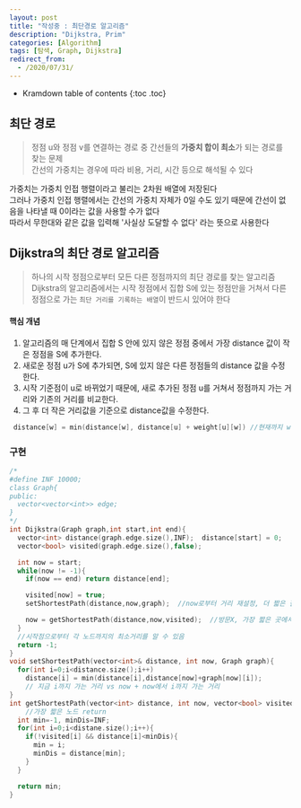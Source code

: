 ```yaml
---
layout: post
title: "작성중 : 최단경로 알고리즘"
description: "Dijkstra, Prim"
categories: [Algorithm]
tags: [탐색, Graph, Dijkstra]
redirect_from:
  - /2020/07/31/
---
```


* Kramdown table of contents
{:toc .toc}

## 최단 경로    
> 정점 u와 정점 v를 연결하는 경로 중 간선들의 **가중치 합이 최소**가 되는 경로를 찾는 문제     
> 간선의 가중치는 경우에 따라 비용, 거리, 시간 등으로 해석될 수 있다    
    
<span class="margin">가중치는 가중치 인접 행렬이라고 불리는 2차원 배열에 저장된다</span>      
<span class="margin">그러나 가중치 인접 행렬에서는 간선의 가중치 자체가 0일 수도 있기 때문에 간선이 없음을 나타낼 때 0이라는 값을 사용할 수가 없다</span>     
<span class="margin">따라서 무한대와 같은 값을 입력해 '사실상 도달할 수 없다' 라는 뜻으로 사용한다</span>    


##  Dijkstra의 최단 경로 알고리즘

> 하나의 시작 정점으로부터 모든 다른 정점까지의 최단 경로를 찾는 알고리즘    
> Dijkstra의 알고리즘에서는 시작 정점에서 집합 S에 있는 정점만을 거쳐서 다른 정점으로 가는 `최단 거리를 기록하는 배열`이 반드시 있어야 한다

#### 핵심 개념
1. <span class="nomargin">알고리즘의 매 단계에서 집합 S 안에 있지 않은 정점 중에서 가장 distance 값이 작은 정점을 S에 추가한다. </span>    
2. <span class="nomargin">새로운 정점 u가 S에 추가되면, S에 있지 않은 다른 정점들의 distance 값을 수정한다. </span>    
3. <span class="nomargin">시작 기준점이 u로 바뀌었기 때문에, 새로 추가된 정점 u를 거쳐서 정점까지 가는 거리와 기존의 거리를 비교한다.  </span>    
4. <span class="nomargin">그 후 더 작은 거리값을 기준으로 distance값을 수정한다.</span>    

~~~ c++
 distance[w] = min(distance[w], distance[u] + weight[u][w]) //현재까지 w에 도달하는 가장 짧은 거리, u에서 w까지 가는 가장 거리 중 최소치
~~~

### 구현
~~~ c++
/*
#define INF 10000;
class Graph{
public:
  vector<vector<int>> edge;
}
*/
int Dijkstra(Graph graph,int start,int end){
  vector<int> distance(graph.edge.size(),INF);  distance[start] = 0;
  vector<bool> visited(graph.edge.size(),false);

  int now = start;
  while(now != -1){
    if(now == end) return distance[end];

    visited[now] = true;
    setShortestPath(distance,now,graph);  //now로부터 거리 재설정, 더 짧은 길로

    now = getShortestPath(distance,now,visited);  //방문X, 가장 짧은 곳에서부터 탐색
  }
  //시작점으로부터 각 노드까지의 최소거리를 알 수 있음
  return -1;
}
void setShortestPath(vector<int>& distance, int now, Graph graph){
  for(int i=0;i<distance.size();i++)
    distance[i] = min(distance[i],distance[now]+graph[now][i]);
    // 지금 i까지 가는 거리 vs now + now에서 i까지 가는 거리
}
int getShortestPath(vector<int> distance, int now, vector<bool> visited){
    //가장 짧은 노드 return
  int min=-1, minDis=INF;
  for(int i=0;i<distane.size();i++){
    if(!visited[i] && distance[i]<minDis){
      min = i;
      minDis = distance[min];
    }
  }

  return min;
}
~~~